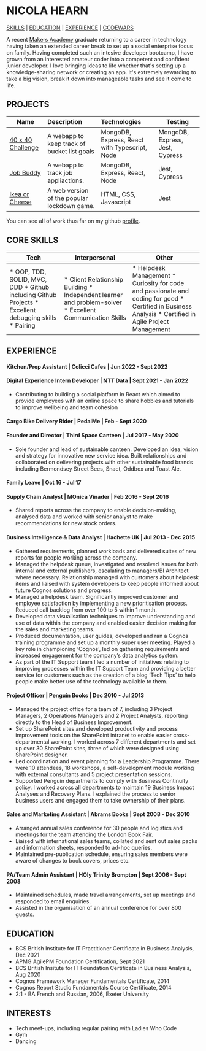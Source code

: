 # NICOLA HEARN
[SKILLS](#skills) | [EDUCATION](#education) | [EXPERIENCE](#experience) | <a href="http://rainbowtrotsky.tumblr.com"/>CODEWARS</a> 

A recent <a href="https://makers.tech/">Makers Academy</a> graduate returning to a career in technology having taken an extended career break to set up a social enterprise focus on family. Having completed such an intesive developer bootcamp, I have grown from an interested amateur coder into a competent and confident junior developer. I love bringing ideas to life whether that's setting up a knowledge-sharing network or creating an app. It's extremely rewarding to take a big vision, break it down into manageable tasks and see it come to life.

## PROJECTS
| Name                       | Description                                                                   | Technologies                     |  Testing                           |
| -------------------------- |:-----------------------------------------------------------------------------|:-------------------|-------------------|
| [40 x 40 Challenge](https://github.com/NicolaHearn/40x40Challenge)      | A webapp to keep track of bucket list goals      | MongoDB, Express, React with Typescript, Node            | MongoDB, Express, Jest, Cypress   |
| [Job Buddy](https://github.com/NicolaHearn/jobBuddy)       | A webapp to track job appliactions.                                         | MongoDB, Express, React, Node           | Jest, Cypress                    |
| [Ikea or Cheese](https://github.com/NicolaHearn/IkeaOrCheese)            | A web version of the popular lockdown game.  | HTML, CSS, Javascript        | Jest      |   

You can see all of work thus far on my github <a href="https://github.com/sus111">profile</a>.

## CORE SKILLS

| Tech | Interpersonal | Other |
| ----- | -------- | --------- |
| * OOP, TDD, SOLID, MVC, DDD * Github including Github Projects * Excellent debugging skills * Pairing | * Client Relationship Building * Independent learner and problem-solver * Excellent Communication Skills | * Helpdesk Management * Curiosity for code and passionate and coding for good * Certified in Business Analysis * Certified in Agile Project Management |

## EXPERIENCE

#### Kitchen/Prep Assistant | Colicci Cafes | Jun 2022 - Sept 2022

#### Digital Experience Intern Developer | NTT Data | Sept 2021 - Jan 2022
* Contributing to building a social platform in React which aimed to provide employees with an online space to share hobbies and tutorials to improve wellbeing and team cohesion

#### Cargo Bike Delivery Rider | PedalMe | Feb - Sept 2020

#### Founder and Director | Third Space Canteen | Jul 2017 - May 2020
* Sole founder and lead of sustainable canteen. Developed an idea, vision and strategy for innovative new service idea. Built relationships and collaborated on delivering projects with other sustainable food brands including Bermondsey Street Bees, Snact, Oddbox and Toast Ale.

#### Family Leave | Oct 16 - Jul 17

#### Supply Chain Analyst | MOnica Vinader | Feb 2016 - Sept 2016
* Shared reports across the company to enable decision-making, analysed data and worked with senior analyst to make recommendations for new stock orders.

#### Business Intelligence & Data Analyst | Hachette UK | Jul 2013 - Dec 2015
* Gathered requirements, planned workloads and delivered suites of new reports for people working across the company.
* Managed the helpdesk queue, investigated and resolved issues for both internal and external publishers, escalating to managers/BI Architect where necessary. Relationship managed with customers about helpdesk items and liaised with system developers to keep people informed about future Cognos solutions and progress.
* Managed a helpdesk team. Significantly improved customer and employee satisfaction by implementing a new prioritisation process. Reduced call backlog from over 100 to 5 within 1 month.
* Developed data visualisation techniques to improve understanding and use of data within the company and enabled easier decision making for the sales and marketing teams.
* Produced documentation, user guides, developed and ran a Cognos training programme and set up a monthly super user meeting. Played a key role in championing ‘Cognos’, led on gathering requirements and increased engagement for the company’s data analytics system.
* As part of the IT Support team I led a number of initiatives relating to improving processes within the IT Support Team and providing a better service for customers such as the creation of a blog ‘Tech Tips’ to help people make better use of the technology available to them.

#### Project Officer | Penguin Books | Dec 2010 - Jul 2013
* Managed the project office for a team of 7, including 3 Project Managers, 2 Operations Managers and 2 Project Analysts, reporting directly to the Head of Business Improvement.
* Set up SharePoint sites and developed productivity and process improvement tools on the SharePoint intranet to enable easier cross-departmental working. I worked across 7 different departments and set up over 30 SharePoint sites, three of which were designed using SharePoint designer.
* Led coordination and event planning for a Leadership Programme. There were 10 attendees, 18 workshops, a self-development module working with external consultants and 5 project presentation sessions. 
* Supported Penguin departments to comply with Business Continuity policy. I worked across all departments to maintain 19 Business Impact Analyses and Recovery Plans. I explained the process to senior business users and engaged them to take ownership of their plans.

#### Sales and Marketing Assistant | Abrams Books | Sept 2008 - Dec 2010
* Arranged annual sales conference for 30 people and logistics and meetings for the team attending the London Book Fair.
* Liaised with international sales teams, collated and sent out sales packs and information sheets, responded to ad-hoc queries.
* Maintained pre-publication schedule, ensuring sales members were aware of changes to book covers, prices etc.

#### PA/Team Admin Assistant | HOly Trinity Brompton | Sept 2006 - Sept 2008
* Maintained schedules, made travel arrangements, set up meetings and responded to email enquiries.
* Assisted in the organisation of an annual conference for over 800 guests.

## EDUCATION
* BCS British Institute for IT Practitioner Certificate in Business Analysis, Dec 2021
* APMG AgilePM Foundation Certification, Sept 2021
* BCS British Insitute for IT Foundation Certificate in Business Analysis, Aug 2020 
* Cognos Framework Manager Fundamentals Certificate, 2014
* Cognos Report Studio Fundamentals Course Certificate, 2014
* 2:1 - BA French and Russian, 2006, Exeter University

## INTERESTS
* Tech meet-ups, including regular pairing with Ladies Who Code
* Gym
* Dancing
